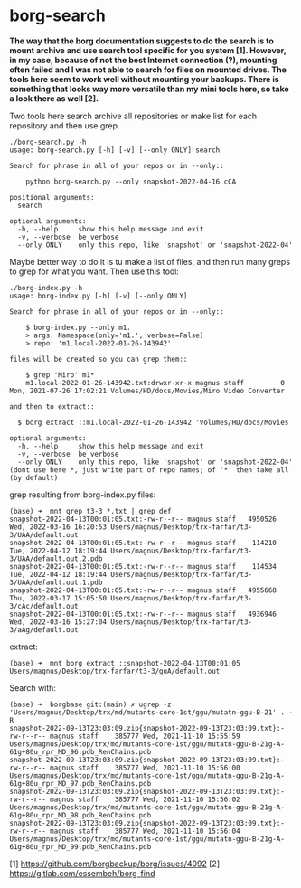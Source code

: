# borg-search

<b>The way that the borg documentation suggests to do the search is to mount archive and use search tool specific for you system [1]. However, in my case, because of not the best Internet connection (?), mounting often failed and I was not able to search for files on mounted drives. The tools here seem to work well without mounting your backups. There is something that looks way more versatile than my mini tools here, so take a look there as well [2].</b>

Two tools here search archive all repositories or make list for each repository and then use grep.

	./borg-search.py -h
	usage: borg-search.py [-h] [-v] [--only ONLY] search

	Search for phrase in all of your repos or in --only::

		python borg-search.py --only snapshot-2022-04-16 cCA

	positional arguments:
	  search

	optional arguments:
	  -h, --help     show this help message and exit
	  -v, --verbose  be verbose
	  --only ONLY    only this repo, like 'snapshot' or 'snapshot-2022-04'

Maybe better way to do it is tu make a list of files, and then run many greps to grep for what you want. Then use this tool:

	./borg-index.py -h
	usage: borg-index.py [-h] [-v] [--only ONLY]

	Search for phrase in all of your repos or in --only::

		$ borg-index.py --only m1.
		> args: Namespace(only='m1.', verbose=False)
		> repo: 'm1.local-2022-01-26-143942'

	files will be created so you can grep them::

		$ grep 'Miro' m1*
		m1.local-2022-01-26-143942.txt:drwxr-xr-x magnus staff         0 Mon, 2021-07-26 17:02:21 Volumes/HD/docs/Movies/Miro Video Converter

	and then to extract::

	  $ borg extract ::m1.local-2022-01-26-143942 'Volumes/HD/docs/Movies

	optional arguments:
	  -h, --help     show this help message and exit
	  -v, --verbose  be verbose
	  --only ONLY    only this repo, like 'snapshot' or 'snapshot-2022-04' (dont use here *, just write part of repo names; of '*' then take all (by default)
  
grep resulting from borg-index.py files:

	(base) ➜  mnt grep t3-3 *.txt | grep def
	snapshot-2022-04-13T00:01:05.txt:-rw-r--r-- magnus staff   4950526 Wed, 2022-03-16 16:20:53 Users/magnus/Desktop/trx-farfar/t3-3/UAA/default.out
	snapshot-2022-04-13T00:01:05.txt:-rw-r--r-- magnus staff    114210 Tue, 2022-04-12 18:19:44 Users/magnus/Desktop/trx-farfar/t3-3/UAA/default.out.2.pdb
	snapshot-2022-04-13T00:01:05.txt:-rw-r--r-- magnus staff    114534 Tue, 2022-04-12 18:19:44 Users/magnus/Desktop/trx-farfar/t3-3/UAA/default.out.1.pdb
	snapshot-2022-04-13T00:01:05.txt:-rw-r--r-- magnus staff   4955668 Thu, 2022-03-17 15:05:50 Users/magnus/Desktop/trx-farfar/t3-3/cAc/default.out
	snapshot-2022-04-13T00:01:05.txt:-rw-r--r-- magnus staff   4936946 Wed, 2022-03-16 15:27:04 Users/magnus/Desktop/trx-farfar/t3-3/aAg/default.out
	
extract:

	(base) ➜  mnt borg extract ::snapshot-2022-04-13T00:01:05 Users/magnus/Desktop/trx-farfar/t3-3/guA/default.out

Search with:

	(base) ➜  borgbase git:(main) ✗ ugrep -z 'Users/magnus/Desktop/trx/md/mutants-core-1st/ggu/mutatn-ggu-B-21' . -R
	snapshot-2022-09-13T23:03:09.zip{snapshot-2022-09-13T23:03:09.txt}:-rw-r--r-- magnus staff    385777 Wed, 2021-11-10 15:55:59 Users/magnus/Desktop/trx/md/mutants-core-1st/ggu/mutatn-ggu-B-21g-A-61g+80u_rpr_MD_96.pdb_RenChains.pdb
	snapshot-2022-09-13T23:03:09.zip{snapshot-2022-09-13T23:03:09.txt}:-rw-r--r-- magnus staff    385777 Wed, 2021-11-10 15:56:00 Users/magnus/Desktop/trx/md/mutants-core-1st/ggu/mutatn-ggu-B-21g-A-61g+80u_rpr_MD_97.pdb_RenChains.pdb
	snapshot-2022-09-13T23:03:09.zip{snapshot-2022-09-13T23:03:09.txt}:-rw-r--r-- magnus staff    385777 Wed, 2021-11-10 15:56:02 Users/magnus/Desktop/trx/md/mutants-core-1st/ggu/mutatn-ggu-B-21g-A-61g+80u_rpr_MD_98.pdb_RenChains.pdb
	snapshot-2022-09-13T23:03:09.zip{snapshot-2022-09-13T23:03:09.txt}:-rw-r--r-- magnus staff    385777 Wed, 2021-11-10 15:56:04 Users/magnus/Desktop/trx/md/mutants-core-1st/ggu/mutatn-ggu-B-21g-A-61g+80u_rpr_MD_99.pdb_RenChains.pdb




[1] https://github.com/borgbackup/borg/issues/4092
[2] https://gitlab.com/essembeh/borg-find
